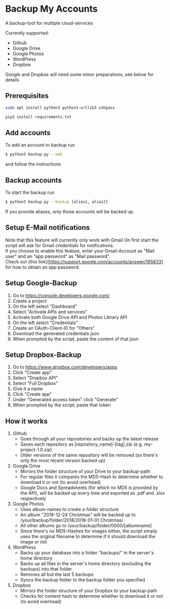 # Backup My Accounts

A backup-tool for multiple cloud-services

Currently supported:
- Github
- Google Drive
- Google Photos
- WordPress
- Dropbox

Google and Dropbox will need some minor preparations, see below for details

## Prerequisites
```sh
sudo apt install python3 python3-urllib3 sshpass
```

```sh
pip3 install requirements.txt
```

## Add accounts
To add an account to backup run
```sh
$ python3 backup.py --add
```

and follow the instructions

## Backup accounts
To start the backup run
```sh
$ python3 backup.py --backup [alias1, alias2]
```

If you provide aliases, only those accounts will be backed up.

## Setup E-Mail notifications
Note that this feature will currently only work with Gmail
On first start the script will ask for Gmail credentials for notifications.  
If you choose to enable this feature, enter your Gmail-Account as "Mail user" and an "app password" as "Mail password".  
Check out (this link)[https://support.google.com/accounts/answer/185833] for how to obtain an app password.

## Setup Google-Backup
1. Go to https://console.developers.google.com/
2. Create a project
3. On the left select "Dashboard"
4. Select "Activate APIs and services"
5. Activate both Google Drive API and Photos Library API
6. On the left select "Credentials"
7. Create an OAuth-Client-ID for "Others"
8. Download the generated credentials json
9. When prompted by the script, paste the content of that json

## Setup Dropbox-Backup
1. Go to https://www.dropbox.com/developers/apps
2. Click "Create app"
3. Select "Dropbox API"
4. Select "Full Dropbox"
5. Give it a name
6. Click "Create app"
7. Under "Generated access token" click "Generate"
8. When prompted by the script, paste that token

## How it works
1. Github
    - Goes through all your repositories and backs up the latest release
    - Saves each repository as [repository_name]-[tag].zip (e.g. my-project-1.0.zip)
    - Older versions of the same repository will be removed (so there's only the most recent version backed up)
2. Google Drive
    - Mirrors the folder structure of your Drive to your backup-path
    - For regular files it compares the MD5-Hash to determine whether to download it or not (to avoid overhead)
    - Google Docs and Spreadsheets (for which no MD5 is provided by the API), will be backed up every time and exported as .pdf and .xlsx respectively
3. Google Photos
    - Uses album-names to create a folder structure
    - An album "2018-12-24 Christmas" will be backed up to /your/backup/folder/2018/2018-01-01 Christmas/
    - All other albums go to /your/backup/folder/0000/[albumname]
    - Since there's no MD5-Hashes for images either, the script simply uses the original filename to determine if it should download the image or not
4. WordPress
    - Backs up your database into a folder "backups/" in the server's home directory
    - Backs up all files in the server's home directory (excluding the backups) into that folder
    - Removes all but the last 5 backups
    - Syncs the backup folder to the backup folder you specified
5. Dropbox
    - Mirrors the folder structure of your Dropbox to your backup-path
	- Checks for content hash to determine whether to download it or not (to avoid overhead)
